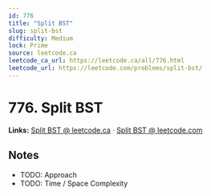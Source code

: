 ```yaml
--- 
id: 776
title: "Split BST"
slug: split-bst
difficulty: Medium
lock: Prime
source: leetcode.ca
leetcode_ca_url: https://leetcode.ca/all/776.html
leetcode_url: https://leetcode.com/problems/split-bst/
---
```


# 776. Split BST

**Links:** [Split BST @ leetcode.ca](https://leetcode.ca/all/776.html) · [Split BST @ leetcode.com](https://leetcode.com/problems/split-bst/)

## Notes
- TODO: Approach
- TODO: Time / Space Complexity
